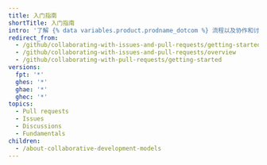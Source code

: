 ```yaml
---
title: 入门指南
shortTitle: 入门指南
intro: '了解 {% data variables.product.prodname_dotcom %} 流程以及协作和讨论项目的不同方式。'
redirect_from:
  - /github/collaborating-with-issues-and-pull-requests/getting-started/
  - /github/collaborating-with-issues-and-pull-requests/overview
  - /github/collaborating-with-pull-requests/getting-started
versions:
  fpt: '*'
  ghes: '*'
  ghae: '*'
  ghec: '*'
topics:
  - Pull requests
  - Issues
  - Discussions
  - Fundamentals
children:
  - /about-collaborative-development-models
---
```


